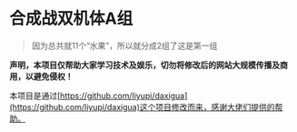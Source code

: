 # 合成战双机体A组
> 因为总共就11个“水果”，所以就分成2组了这是第一组

**声明，本项目仅帮助大家学习技术及娱乐，切勿将修改后的网站大规模传播及商用，以避免侵权！**

本项目是通过[https://github.com/liyupi/daxigua](https://github.com/liyupi/daxigua)这个项目修改而来，感谢大佬们提供的帮助。